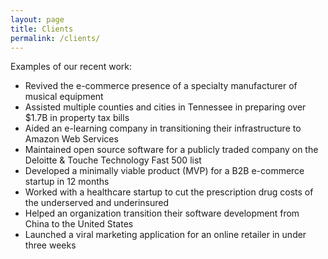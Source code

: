 ```yaml
---
layout: page
title: Clients
permalink: /clients/
---
```


Examples of our recent work:

* Revived the e-commerce presence of a specialty manufacturer of musical equipment
* Assisted multiple counties and cities in Tennessee in preparing over $1.7B in property tax bills
* Aided an e-learning company in transitioning their infrastructure to Amazon Web Services
* Maintained open source software for a publicly traded company on the Deloitte & Touche Technology Fast 500 list
* Developed a minimally viable product (MVP) for a B2B e-commerce startup in 12 months
* Worked with a healthcare startup to cut the prescription drug costs of the underserved and underinsured
* Helped an organization transition their software development from China to the United States
* Launched a viral marketing application for an online retailer in under three weeks